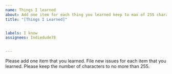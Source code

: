 ```yaml
---
name: Things I learned
about: Add one item for each thing you learned keep to max of 255 characters
title: "[Things I Learned]"


labels: I know
assignees: Indiedude78


---
```


Please add one item that you learned.  File new issues for each item that you learned.  Please keep the number of characters to no more than 255.
